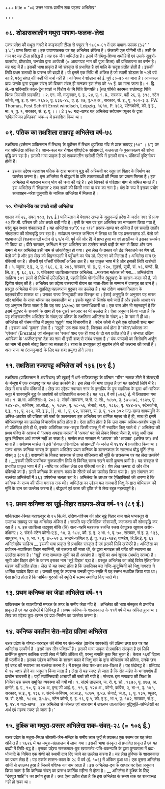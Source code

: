 +++
title = "०६ उत्तर भारतः प्राचीन शक पहलव अभिलेख"

+++
## ०८. शोडासकालीन मथुरा पाषाण-फलक-लेख
उत्तर प्रदेश की मथुरा नगरी में कङ्काली टीला से फ्यूरर ने १८६०-६१ में एक पाषाण-फलक (३२" ' ३'८") प्राप्त किया था। इस पाषाणफलक पर यह अभिलेख अंकित है। कंकाली एक योगिनी थी। उसी के नाम पर यह टीला प्रसिद्ध है। यह एक जैन अभिलेख है। इसमें जैनभिक्षु-शिष्या अमोहिनी एवं उसके सुपुत्रों-पालघोष, प्रौष्ठघोष, घनघोष द्वारा आर्यवती (= आयागपट नाम की पूजा शिला) की प्रतिष्ठापना का वर्णन है। यह गद्य में है। इसकी भाषा प्राकृत है जो संस्कृत से प्रभावित है एवं पालि के सदृश प्रतीत होती है। इसकी लिपि प्रथम शताब्दी के प्रारम्भ की ब्राह्मी है। यो
इसमें एक तिथि भी अंकित है जो स्वामी शोडास के ५२वें वर्ष का है, परंतु संवत् की कहीं भी चर्चा नहीं है। कनिधम ने शोडास को ई. पूर्व ८०-७० का माना है। आजकल प्रायः उसके द्वारा प्रयुक्त संवत् को विक्रम संवत् ही मानकर इस लेख को १५ ई. का माना जाता है।
१. द्वि. ले.-स शरिजात्रि काल-ट्रेन श्वघ्रो न पिंडोय के मि पित्रि ग्रिणयति।
[तत् शीर्यते कारमतः शघ्रोश्राद्धः पित्रि पितरः ग्रिणयति ग्राहयति] । २. एन. जी. मजुमदार, ए. इ., २४, पृ. १. प्र., सरकार, वही २६, पृ. ३१८, स्टेन कोनो, न्यू. इ.
ए. जन. १६४०, पृ. ६३६-४८, ए. इ. २७, पृ.५२ अ., सरकार, सं. इ., पृ. १०२-३ ३. FW. Thomas, Fest Schrift Ernst windisch, Leipzig. १६१४, P. ३६२, स्टेनकोनो, कौ. इ
इ., मा. १, पृ. १, सरकार, सं. इ. पृ.।।।
2
३५०
गद्य-खण्ड यह अभिलेख सर्वप्रथम व्यूलर के द्वारा ‘एपिग्राफिका इण्डिका' अंक-२ में प्रकाशित किया था।
## ०९. पतिक का तक्षशिला ताम्रपट्ट अभिलेख वर्ष-७८  
तक्षशिला (वर्तमान पाकिस्तान में स्थित) के पूर्वोत्तर में स्थित धुपकिया गाँव से प्राप्त ताम्रपट्ट (१४" । ३") पर यह अभिलेख अंकित है। आज-कल यह रोयाल एशिएटिक सोसायटी, कलकत्ता के पुस्तकालय की शोभा वृद्धि कर रहा है। इसकी भाषा प्राकृत है एवं शककालीन खरोष्ठी लिपि में इसकी मात्र ५ पंक्तियाँ दृष्टिगोचर होती हैं।
- इसका उद्देश्य महाक्षत्रप पतिक के द्वारा भगवान् बुद्ध की अस्थियों पर स्तूप एवं विहार के निर्माण का उल्लेख करना है।
इस अभिलेख से बौद्धधर्म के प्रति शकराजाओं की निष्ठा का प्रमाण मिलता है। इस अभिलेख में महाराज महान् भोग की चर्चा की गई है। इसे सिक्कों से परिज्ञात मोघ से अभिन्न मानते हैं। इस अभिलेख में 'क्षिहरात'२ शब्द शकों की किसी भाषा या वंश का नाम है। वंश के रूप में इसका प्रयोग सातवाहन-नरेश पुलुमावि के नासिक अभिलेख में मिलता है।
### १०. गोण्डोपनींस का तख्ते बाही अभिलेख
शासन वर्ष २६, संवत् १०३, (४६ ई.) पाकिस्तान में पेशावर खण्ड के यूसुफजई प्रदेश के मर्दान नगर से प्रायः १२ कि.मी. पश्चिम की ओर तख्ते बाही गाँव है। इसी के नाम पर इस अभिलेख का नामकरण किया गया है, परंतु मूल स्थान शंकाग्रस्त है। यह अभिलेख १७"X १४ १/२" प्रस्तर-खण्ड पर अंकित है एवं सम्प्रति लाहौर संग्रहालय की शोभावृद्धि कर रहा है। सर्वप्रथम जनरल कनिंघम ने लिखा था कि यह प्रस्तरखण्ड डॉ. बेलो को शहबाजगढ़ी (शहबाजगढ़ी मर्दान से ६१/२ मी. पूर्व की ओर हैं) में प्राप्त हुआ था एवं हारग्रीब्ज ने इसका समर्थन भी किया था। पीछे चलकर, कनिंधम ने इस अभिलेख का उल्लेख तख्ते बाही के नाम से किया और उस समय से यह अभिलेख इसी नाम से लोकविश्रुत हो गया।
इस लेख के प्रस्तर को ढंढ़ निकालने का श्रेय डॉ. बेलो को है और इस लेख को विद्वन्मण्डली में पहुँचाने का श्रेय डॉ. लिटनर को मिलता है। अभिलेख मात्र छ: पंक्तियों का है। तीसरी एवं पाँचवीं पंक्तियाँ अधिक क्षत हैं। यह प्राकृत भाषा में है और इसकी लिपि खरोष्ठी है।
१. व्यूलर, ए.इ., २, पृ. १६६, ६, पृ. २४३, सरकार, सं. इ., पृ. १२०, लूडर्स, सूची, सं. ५६,
पाण्डे, हि. लि. इ., पृ. ६८, ६६. २. पतिकाया तक्षशिलाताम्रपत्र अभिलेख....महरयस महंतस सौ गस....
अभिलेखीय साहित्य
३५१ इसमें दो तिथियाँ उल्लिखित हैं, पहली तिथि गोन्दोपर्निज (बुदुव्हर) के शासन-काल की है, जो द्वितीय संवत् की है। अभिलेख का उद्देश्य बलस्वामी बोयन का माता-पिता के सम्मान में वासगृह का दान है।
प्रस्तुत अभिलेख में एक सुप्रसिद्ध पहलवराज बुदुब्हर का उल्लेख है। यह दक्षिण अफगानिस्तान के पहलवदेशीय शासक था। उसका राज्य सिन्धुघाटी तक विस्तृत था। ईसाई अनुश्रुति के अनुसार यह भारत और पार्थिया के सन्त थॉमस का समकालीन था। इसके बहुत से सिक्के पाये जाते हैं और इसके आधार पर यह अनुमान किया जाता है कि यह जय (Azes) का उत्तराधिकारी था।
एक बात और भी महत्त्वपूर्ण है कि इसमें बुदुव्हर के राजवर्ष के साथ ही एक दूसरे संवत्सर का भी उल्लेख है। ऐसा अनुमान किया जाता है कि यह शोडसकालीन अभिलेख के संवत् एवं पतिक के तक्षशिला अभिलेख के संवत् ७८ के क्रम में ही था।
अभिलेख की पंचम पंक्ति में प्रयुक्त ‘एझुर्ण' शब्द विचारणीय है। स्टेन कोनो ने इसे एक खोतानी शब्द माना है। इसका अर्थ 'कुमार' होता है। 'एझुर्ण' एक शक शब्द है, जिसका अर्थ होता है 'श्वेत'/अवेस्ता का 'एरेज़त' (Erezata) एवं संस्कृत का 'रजत' शब्द एक ही शब्द के दो रूप प्रतीत होते हैं। संभवतः दक्षिण अमेरिका के 'अर्जेण्टाइना' देश का नाम भी इसी शब्द से संबंध रखता है।' पंच-पाण्डवों का शिरोमणि अर्जुन का नाम भी इससे संबद्ध किया जा सकता है। राजा के प्रभायुक्त एवं सुदर्शन होने की कल्पना की जाती है। अतः राजा या (राजकुमार) के लिए यह शब्द प्रयुक्त होने लगा।
## ११. तक्षशिला रजतपट्ट अभिलेख वर्ष १३६ (७९ ई.)
तक्षशिला (पाकिस्तान में अवस्थित) की खुदाई में धर्म-राजिकस्तूप के पश्चिम “चीर" नामक टीले में शैलखड़ी के मंजूषा में एक रजतपट्ट पर यह लेख उत्कीर्ण है। इस लेख की भाषा प्राकृत है एवं यह खरोष्ठी लिपि में है। लेख में मात्र पाँच पंक्तियाँ हैं।
लेख का उद्देश्य नवाचल नगर के इन्तप्रिय के पुत्र वाहलिक के द्वारा धर्म-राजिक स्तूप में शाक्यमुनि बुद्ध के अवशेषों को प्रतिष्ठाापित करना है। यह १३६ वें वर्ष (=७६) ई. में लिखवाया गया था।
१. प्रा.भा. अभिलेख:-पृ. २०८ २. संदर्भ-डायसन, ज.रो. ए. सो., १८७५, पृ. ३७५-७६, १८७७, पृ. १४४-४५, कनिंघम, आ.सो.इ.,
५, १८७५, पृ. ५८-५६, सेनार्ट, ज.ए., १८६०, पृ. १४४-४५, स्टेनकोनो, ए.इ., १८, पृ. २८२, कौ. इ.इ., || , भा. I , पृ. ६२, सरकार, सं. इ. पृ. १२५
३५२
गद्य-खण्ड
शाक्यमुनि के अस्थि-अवशेष की प्रतिष्ठा की चर्चा के फलस्वरूप इस अभिलेख का धार्मिक महत्त्व तो है ही, साथ ही इसमें बोधिसत्त्वगृह का उल्लेख विचारणीय प्रतीत होता है। ऐसा प्रतीत होता है कि उस समय अस्थि-अवशेष स्तूप में तो प्रतिष्ठित होते ही थे, इसके अतिरिक्त कक्ष-सदृश किसी वास्तु में भी स्थापित किए जाते थे।' अभिलेख की प्रथम पंक्ति के आरम्भ में “अयस अषढस मसस” में 'अयस' पद को लेकर विवाद जैसा है, परंतु अभी तक कुछ निश्चित अर्थ सामने नहीं आ सका है। मार्सल तथा सरकार ने 'आयस' को 'आयका' (अजेज का) अर्थ माना है। सर्वप्रथम मार्सल ने इसे 'रोयाल एशियाटिक सोसायटी' के जर्नल में १६१४ में प्रकाशित किया था।
उत्तर भारतः कनिष्क सम्वत् के कुषाण अभिलेख प्रथम कनिष्क के शासनकाल के सारनाथ बौद्ध मूर्ति-लेख संवत् ३ (८१ ई.)
वाराणसी के निकट सारनाथ से प्राप्त बोधिसत्त्व की मूर्ति के छत्रस्तम्भ पर यह लेख उत्कीर्ण है। __इसकी लिपि प्रारम्भिक गुप्तकालीन लिपि से किंचित् साम्य रखने वाली कुषाण ब्रामी है। यह संस्कृत से प्रभावित प्राकृत भाषा में हैं।
-यष्टि पर अंकित लेख दस पंक्तियों का है। शेष लेख क्रमशः दो और तीन पंक्तियों का हैं। इसमें कनिष्क के शासन-काल के तीसरे वर्ष का उल्लेख किया गया है। इस संवत्सर का उल्लेख अभिलेखों में ६६३ वर्षपर्यन्त चलता रहा है। अभिलेख के आधार पर ऐतिहासिकों की धारणा है कि कनिष्क के राज्य की सीमा बनारस तक थी। अभिलेख का उद्देश्य बल नामधारी भिक्षु के द्वारा बोधिसत्त्व की मूर्ति के दान का उल्लेख करना है।
बौद्धधर्म एवं कला की दृष्टि से ये लेख बहुत महत्त्वपूर्ण है।
## १२. प्रथम कनिष्क का सूई-विहार ताम्रपत्र-लेख वर्ष-११ (८९ ई.)
पाकिस्तान-स्थित बहावलपुर से २५ कि.मी. दक्षिण-पश्चिम की ओर सूई विहार नाम वाले भग्नस्तूप से उपलब्ध ताम्रपट्ट पर यह अभिलेख अंकित है। सम्प्रति यह एशियेटिक सोसायटी, कलकत्ता की शोभावृद्धि कर रहा है।
१. इस तक्षशिला तदपुवए बोसि (धि) सत्व-गहमि महरजस रजन्ति रजस देवपुत्रस खुषपम
अरोग-दक्षिणए। २. संदर्भ-स्टेन कोनो-ए.इ., १४, पृ. १८४, कौ. इ. इ. २ भा. १, पृ. ७०, सरकार, सं.इ. पृ. १३३,
साधुराम, १५, २, भा. १, पृ. ४५-५२ ३. सन्दर्भ-फोंगेल ए. ई. पृ. १७३-१७४; पाण्डेय, हि.लि.ई. पृ. ६६
अभिलेखीय साहित्य __ इसकी भाषा प्राकृत से प्रभावित संस्कृत है एवं इसकी लिपि खरोष्ठी है। अभिलेख का प्रयोजन-उपासिका विहार स्वामिनी, जो बलजय की माता थी, के द्वारा नागदत्त की यष्टि की स्थापना का उल्लेख करना है।'
'सूई' शब्द सम्भवतः सूची का ही अपभ्रंश है। सूची का अर्थ सूचक (अर्थात् स्तम्भ) है। सूची और विहार होने के कारण इसका नाम 'सूई विहार' पड़ा है।
प्रस्तुत अभिलेख का कोई विशेष ऐतिहासिक महत्त्व नहीं प्रतीत होता। लेख से यह स्पष्ट होता है कि उपासिका बल नन्दि-कुटुम्बिनी को भिक्षु नागदत्त ने धार्मिक उपदेश दिया था। उसकी मृत्यु के उपरान्त उनकी पुण्य-स्मृति में यह स्तम्भ स्थापित किया गया था। ऐसा प्रतीत होता है कि धार्मिक गुरुओं की स्मृति में स्तम्भ स्थापित किए जाते थे।
## १३. प्रथम कनिष्क का जेडा अभिलेख वर्ष-११
पाकिस्तान के रावलपिण्डी मण्डल के उण्ड के समीप जेडा गाँव है। अभिलेख की भाषा संस्कृत से प्रभावित प्राकृत है एवं यह खरोष्ठी में लिपिबद्ध है। प्रथम कनिष्क के शासनकाल के ११वें वर्ष में यह अंकित हुआ था। लेख का उद्देश्य कूप-खनन एवं प्रपा-निर्माण का उल्लेख करना है।  
## १४. कनिष्क कालीन सेत-महेत प्रतिमा अभिलेख
उत्तर प्रदेश के गोण्डा-बहराइच की सीमा पर सेत-महेत (प्राचीन श्रावस्ती) की प्रतिमा तथा छत्र पर यह अभिलेख उत्कीर्ण है। इसमें मात्र तीन पंक्तियाँ हैं। इसकी भाषा प्राकृत से प्रभावित संस्कृत है एवं लिपि प्रारंभिक कुषाण कालिक ब्राह्मी लेख में तिथि अंकित थी, परन्तु सम्प्रति कुछ मिट चुका है। केवल १६वाँ दिवस ही पठनीय है। इसका उद्देश्य कनिष्क के शासन काल में भिक्षु बल के द्वारा बोधिसत्व की प्रतिमा, उनके छत्र एवं दण्ड की स्थापना का उल्लेख करना है।
में प्रस्तुत लेख यत्र-तत्र क्षत-विक्षत है। यह छंदोबद्ध है। प्रतिपाद में १२ अक्षर होने का अनुमान किया जाता है। लेख से यह स्पष्ट हो जाता है कि सेत-महेत के भग्नावशेष ही प्राचीन श्रावस्ती है। यहाँ सर्वास्तिवादी आचार्यों की चर्चा की गयी है। संभवतः इस सम्प्रदाय की शिक्षा के निमित्त उस समय समुचित व्यवस्था की गयी थी। १. संदर्भ डाउसन, ज. रो. ए. सो., १८७०, पृ. ४७७, अ. हार्नले, इ. ए., १०, पृ. ३२४ अ, इन्द्र
जी आई. ए., ११, पृ. १२४ अ., कोनो, कॉर्पस, २, भा-१, पृ. १४१, सरकार, स.इ., पृ. १३६ २. संदर्भ-कनिंघम, आ.स.इ., १८७५, पृ.५७. सेनार्ट, ज.ए., ८, पृ. १३५, ब्यूलर, ज. रो. ए.सो.,
१८४४, पृ.५३५, स्टेन कोनो, ए. इ. १६, पृ.१, कौ. इ.इ., भा.१, पृ. १४२, सरकार, सं.इ., पृ. १४.
व
गद्य-खण्ड __इस अभिलेख से कोसल एवं सारनाथ में उपलब्ध तात्कालिक बुद्धिमूर्ति-अभिलेखों का अर्थ एवं महत्त्व स्पष्ट हो जाता है।'
## १५. हुक्ष्कि का मथुरा-प्रस्तर अभिलेख शक-संवत्-२८ (= १०६ ई.)
उत्तर प्रदेश के मथुरा-स्थित चौरासी-जैन-मन्दिर के समीप लाल कुएँ से उपलब्ध एक स्तम्भ पर यह लेख अंकित है। १६२६ में यह मथुरा-संग्रहालय में लाया गया। इसकी भाषा संस्कृत से प्रभावित प्राकृत है एवं यह ब्राह्मी में लिपि-बद्ध है।
इसका उद्देश्य सरुकमाल-पुत्र खरासलेर-पति-वकनपति के द्वारा पुण्यशाला में ब्रह्म-भोजादि के निमित्त एक श्रेणी को स्थायी दान दिए जाने का उल्लेख करना है।
यह लेख हुविष्क के शासनकाल का प्रथम लेख है। यह उसके शासन-काल के २८ वें वर्ष (ई. १०६) में अंकित हुआ था। एक दूसरा अभिलेख सांची से उपलब्ध हुआ है जिसमें वशिष्क का नाम आता है। इस अभिलेख-द्वय के आधार पर ऐसा अनुमान किया जाता है कि कनिष्क संवत् का प्रारम्भ कार्तिक महीना से होता है।
__ अभिलेख में हुक्ष्कि के लिए “देवपुत्र शाहि"२ का प्रयोग हुआ है। अतः ऐसा प्रतीत होता है कि इस अभिलेख के समय तक वह राज्यारूढ़ नहीं हो सका था।